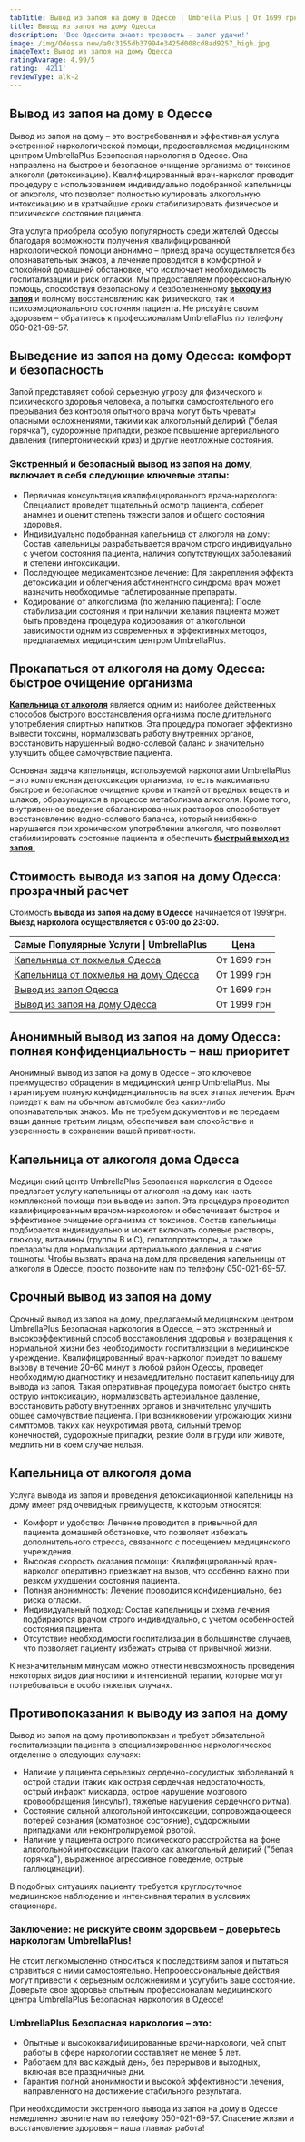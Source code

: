 ```yaml
---
tabTitle: Вывод из запоя на дому в Одессе | Umbrella Plus | От 1699 грн
title: Вывод из запоя на дому Одесса
description: 'Все Одесситы знают: трезвость – залог удачи!'
image: /img/Odessa new/a0c3155db37994e3425d008cd8ad9257_high.jpg
imageText: Вывод из запоя на дому Одесса
ratingAvarage: 4.99/5
rating: '4211'
reviewType: alk-2
---
```


## Вывод из запоя на дому в Одессе

Вывод из запоя на дому – это востребованная и эффективная услуга экстренной наркологической помощи, предоставляемая медицинским центром UmbrellaPlus Безопасная наркология в Одессе. Она направлена на быстрое и безопасное очищение организма от токсинов алкоголя (детоксикацию). Квалифицированный врач-нарколог проводит процедуру с использованием индивидуально подобранной капельницы от алкоголя, что позволяет полностью купировать алкогольную интоксикацию и в кратчайшие сроки стабилизировать физическое и психическое состояние пациента.

Эта услуга приобрела особую популярность среди жителей Одессы благодаря возможности получения квалифицированной наркологической помощи анонимно – приезд врача осуществляется без опознавательных знаков, а лечение проводится в комфортной и спокойной домашней обстановке, что исключает необходимость госпитализации и риск огласки. Мы предоставляем профессиональную помощь, способствуя безопасному и безболезненному  **[выходу из запоя](https://umbrella-plus.com.ua/vivod-iz-zapoia-od/)** и полному восстановлению как физического, так и психоэмоционального состояния пациента. Не рискуйте своим здоровьем – обратитесь к профессионалам UmbrellaPlus по телефону 050-021-69-57.

## Выведение из запоя на дому Одесса: комфорт и безопасность

Запой представляет собой серьезную угрозу для физического и психического здоровья человека, а попытки самостоятельного его прерывания без контроля опытного врача могут быть чреваты опасными осложнениями, такими как алкогольный делирий ("белая горячка"), судорожные припадки, резкое повышение артериального давления (гипертонический криз) и другие неотложные состояния.

### Экстренный и безопасный вывод из запоя на дому, включает в себя следующие ключевые этапы:

* Первичная консультация квалифицированного врача-нарколога: Специалист проведет тщательный осмотр пациента, соберет анамнез и оценит степень тяжести запоя и общего состояния здоровья.
* Индивидуально подобранная капельница от алкоголя на дому: Состав капельницы разрабатывается врачом строго индивидуально с учетом состояния пациента, наличия сопутствующих заболеваний и степени интоксикации.
* Последующее медикаментозное лечение: Для закрепления эффекта детоксикации и облегчения абстинентного синдрома врач может назначить необходимые таблетированные препараты.
* Кодирование от алкоголизма (по желанию пациента): После стабилизации состояния и при наличии желания пациента может быть проведена процедура кодирования от алкогольной зависимости одним из современных и эффективных методов, предлагаемых медицинским центром UmbrellaPlus.

## Прокапаться от алкоголя на дому Одесса: быстрое очищение организма  

**[Капельница от алкоголя](https://umbrella-plus.com.ua/kapelnica-ot-alkogolia-od/)** является одним из наиболее действенных способов быстрого восстановления организма после длительного употребления спиртных напитков. Эта процедура помогает эффективно вывести токсины, нормализовать работу внутренних органов, восстановить нарушенный водно-солевой баланс и значительно улучшить общее самочувствие пациента.

Основная задача капельницы, используемой наркологами UmbrellaPlus – это комплексная детоксикация организма, то есть максимально быстрое и безопасное очищение крови и тканей от вредных веществ и шлаков, образующихся в процессе метаболизма алкоголя. Кроме того, внутривенное введение сбалансированных растворов способствует восстановлению водно-солевого баланса, который неизбежно нарушается при хроническом употреблении алкоголя, что позволяет стабилизировать состояние пациента и обеспечить **[быстрый выход из запоя.](https://umbrella-plus.com.ua/vivod-iz-zapoia-od/)**

## Стоимость вывода из запоя на дому Одесса: прозрачный расчет  

Стоимость **вывода из запоя на дому в Одессе** начинается от 1999грн. **Выезд нарколога осуществляется с 05:00 до 23:00.**

| Самые Популярные Услуги \| UmbrellaPlus                                                                    | Цена        |
| ---------------------------------------------------------------------------------------------------------- | ----------- |
| [Капельница от похмелья Одесса](https://umbrella-plus.com.ua/kapelnica-ot-alkogolia-od/)                   | От 1699 грн |
| [Капельница от похмелья на дому Одесса](https://umbrella-plus.com.ua/kapelnica-ot-alkogolizma-na-domy-od/) | От 1999 грн |
| [Вывод из запоя Одесса](https://umbrella-plus.com.ua/vivod-iz-zapoia-od/)                                  | От 1699 грн |
| [Вывод из запоя на дому Одесса](https://umbrella-plus.com.ua/vivod-iz-zapoia-na-domy-od/)                  | От 1999 грн |

## Анонимный вывод из запоя на дому Одесса: полная конфиденциальность – наш приоритет

Анонимный вывод из запоя на дому в Одессе – это ключевое преимущество обращения в медицинский центр UmbrellaPlus. Мы гарантируем полную конфиденциальность на всех этапах лечения. Врач приедет к вам на обычном автомобиле без каких-либо опознавательных знаков. Мы не требуем документов и не передаем ваши данные третьим лицам, обеспечивая вам спокойствие и уверенность в сохранении вашей приватности.

## Капельница от алкоголя дома Одесса

Медицинский центр UmbrellaPlus Безопасная наркология в Одессе предлагает услугу капельницы от алкоголя на дому как часть комплексной помощи при выводе из запоя. Эта процедура проводится квалифицированным врачом-наркологом и обеспечивает быстрое и эффективное очищение организма от токсинов. Состав капельницы подбирается индивидуально и может включать солевые растворы, глюкозу, витамины (группы B и C), гепатопротекторы, а также препараты для нормализации артериального давления и снятия тошноты. Чтобы вызвать врача на дом для проведения капельницы от алкоголя в Одессе, просто позвоните нам по телефону 050-021-69-57.

## Срочный вывод из запоя на дому

Срочный вывод из запоя на дому, предлагаемый медицинским центром UmbrellaPlus Безопасная наркология в Одессе, – это экстренный и высокоэффективный способ восстановления здоровья и возвращения к нормальной жизни без необходимости госпитализации в медицинское учреждение. Квалифицированный врач-нарколог приедет по вашему вызову в течение 20–60 минут в любой район Одессы, проведет необходимую диагностику и незамедлительно поставит капельницу для вывода из запоя. Такая оперативная процедура помогает быстро снять острую интоксикацию, нормализовать артериальное давление, восстановить работу внутренних органов и значительно улучшить общее самочувствие пациента. При возникновении угрожающих жизни симптомов, таких как неукротимая рвота, сильный тремор конечностей, судорожные припадки, резкие боли в груди или животе, медлить ни в коем случае нельзя.

## Капельница от алкоголя дома

Услуга вывода из запоя и проведения детоксикационной капельницы на дому имеет ряд очевидных преимуществ, к которым относятся:

* Комфорт и удобство: Лечение проводится в привычной для пациента домашней обстановке, что позволяет избежать дополнительного стресса, связанного с посещением медицинского учреждения.
* Высокая скорость оказания помощи: Квалифицированный врач-нарколог оперативно приезжает на вызов, что особенно важно при резком ухудшении состояния пациента.
* Полная анонимность: Лечение проводится конфиденциально, без риска огласки.
* Индивидуальный подход: Состав капельницы и схема лечения подбираются врачом строго индивидуально, с учетом особенностей состояния пациента.
* Отсутствие необходимости госпитализации в большинстве случаев, что позволяет пациенту избежать отрыва от привычной жизни.

К незначительным минусам можно отнести невозможность проведения некоторых видов диагностики и интенсивной терапии, которые могут потребоваться в особо тяжелых случаях.

## Противопоказания к выводу из запоя на дому

Вывод из запоя на дому противопоказан и требует обязательной госпитализации пациента в специализированное наркологическое отделение в следующих случаях:

* Наличие у пациента серьезных сердечно-сосудистых заболеваний в острой стадии (таких как острая сердечная недостаточность, острый инфаркт миокарда, острое нарушение мозгового кровообращения (инсульт), тяжелые нарушения сердечного ритма).
* Состояние сильной алкогольной интоксикации, сопровождающееся потерей сознания (коматозное состояние), судорожными припадками или неконтролируемой рвотой.
* Наличие у пациента острого психического расстройства на фоне алкогольной интоксикации (такого как алкогольный делирий ("белая горячка"), выраженное агрессивное поведение, острые галлюцинации).

В подобных ситуациях пациенту требуется круглосуточное медицинское наблюдение и интенсивная терапия в условиях стационара.

### Заключение: не рискуйте своим здоровьем – доверьтесь наркологам UmbrellaPlus!

Не стоит легкомысленно относиться к последствиям запоя и пытаться справиться с ними самостоятельно. Непрофессиональные действия могут привести к серьезным осложнениям и усугубить ваше состояние. Доверьте свое здоровье опытным профессионалам медицинского центра UmbrellaPlus Безопасная наркология в Одессе!

### UmbrellaPlus Безопасная наркология – это:

* Опытные и высококвалифицированные врачи-наркологи, чей опыт работы в сфере наркологии составляет не менее 5 лет.
* Работаем для вас каждый день, без перерывов и выходных, включая все праздничные дни.
* Гарантия полной анонимности и высокой эффективности лечения, направленного на достижение стабильного результата.

При необходимости экстренного вывода из запоя на дому в Одессе немедленно звоните нам по телефону 050-021-69-57. Спасение жизни и восстановление здоровья – наша главная работа!
